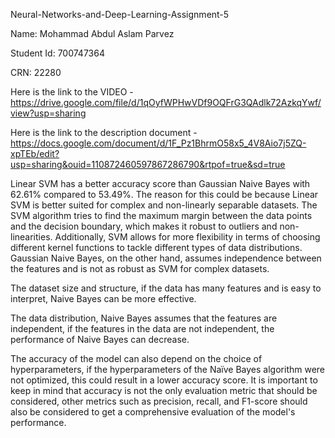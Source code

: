 Neural-Networks-and-Deep-Learning-Assignment-5

Name: Mohammad Abdul Aslam Parvez

Student Id: 700747364

CRN: 22280

Here is the link to the VIDEO - https://drive.google.com/file/d/1qOyfWPHwVDf9OQFrG3QAdlk72AzkqYwf/view?usp=sharing

Here is the link to the description document - https://docs.google.com/document/d/1F_Pz1BhrmO58x5_4V8Aio7j5ZQ-xpTEb/edit?usp=sharing&ouid=110872460597867286790&rtpof=true&sd=true

Linear SVM has a better accuracy score than Gaussian Naive Bayes with 62.61% compared to 53.49%. The reason for this could be because Linear SVM is better suited for complex and non-linearly separable datasets. The SVM algorithm tries to find the maximum margin between the data points and the decision boundary, which makes it robust to outliers and non-linearities. Additionally, SVM allows for more flexibility in terms of choosing different kernel functions to tackle different types of data distributions. Gaussian Naive Bayes, on the other hand, assumes independence between the features and is not as robust as SVM for complex datasets.

The dataset size and structure, if the data has many features and is easy to interpret, Naive Bayes can be more effective.

The data distribution, Naive Bayes assumes that the features are independent, if the features in the data are not independent, the performance of Naive Bayes can decrease.

The accuracy of the model can also depend on the choice of hyperparameters, if the hyperparameters of the Naïve Bayes algorithm were not optimized, this could result in a lower accuracy score. It is important to keep in mind that accuracy is not the only evaluation metric that should be considered, other metrics such as precision, recall, and F1-score should also be considered to get a comprehensive evaluation of the model's performance.

